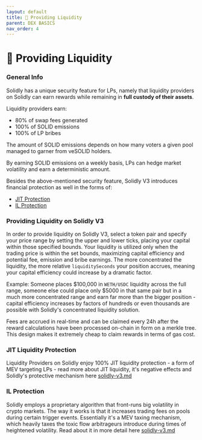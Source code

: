 ```yaml
---
layout: default
title: 🌊 Providing Liquidity
parent: DEX BASICS
nav_order: 4
---
```


# 🌊 Providing Liquidity

### General Info

Solidly has a unique security feature for LPs, namely that liquidity providers on Solidly can earn rewards while remaining in **full custody of their assets**.

Liquidity providers earn:

* 80% of swap fees generated
* 100% of SOLID emissions
* 100% of LP bribes

The amount of SOLID emissions depends on how many voters a given pool managed to garner from veSOLID holders.

By earning SOLID emissions on a weekly basis, LPs can hedge market volatility and earn a deterministic amount.

Besides the above-mentioned security feature, Solidly V3 introduces financial protection as well in the forms of:

* [JIT Protection](#jit-liquidity-protection)
* [IL Protection](#il-protection)

### Providing Liquidity on Solidly V3

In order to provide liquidity on Solidly V3, select a token pair and specify your price range by setting the upper and lower ticks, placing your capital within those specified bounds. Your liquidity is utilized only when the trading price is within the set bounds, maximizing capital efficiency and potential fee, emission and bribe earnings. The more concentrated the liquidity, the more relative `liquiditySeconds` your position accrues, meaning your capital efficiency could increase by a dramatic factor.

Example: Someone places $100,000 in `WETH/USDC` liquidity across the full range, someone else could place only $5000 in that same pair but in a much more concentrated range and earn far more than the bigger position - capital efficiency increases by factors of hundreds or even thousands are possible with Solidly's concentrated liquidity solution.

Fees are accrued in real-time and can be claimed every 24h after the reward calculations have been processed on-chain in form on a merkle tree. This design makes it extremely cheap to claim rewards in terms of gas cost.

### JIT Liquidity Protection

Liquidity Providers on Solidly enjoy 100% JIT liquidity protection - a form of MEV targeting LPs - read more about JIT liquidity, it's negative effects and Solidly's protective mechanism here [solidly-v3.md](../../v3/solidly-v3.md "mention")

### IL Protection

Solidly employs a proprietary algorithm that front-runs big volatility in crypto markets. The way it works is that it increases trading fees on pools during certain trigger events. Essentially it's a MEV taxing mechanism, which heavily taxes the toxic flow arbitrageurs introduce during times of heightened volatility. Read about it in more detail here [solidly-v3.md](../../v3/solidly-v3.md "mention")
